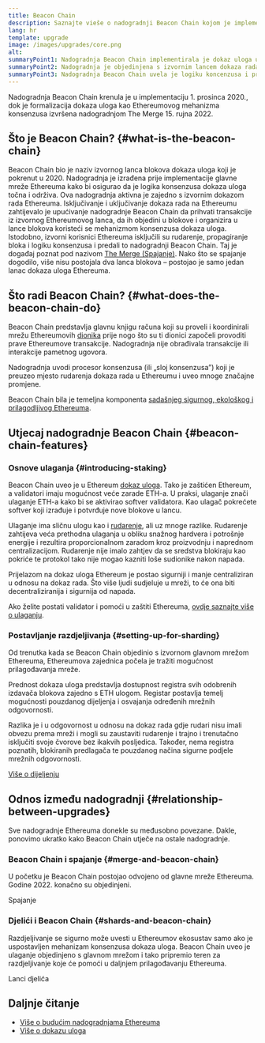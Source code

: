 ```yaml
---
title: Beacon Chain
description: Saznajte vieše o nadogradnji Beacon Chain kojom je implementiran dokaz uloga u Ethereumu.
lang: hr
template: upgrade
image: /images/upgrades/core.png
alt: 
summaryPoint1: Nadogradnja Beacon Chain implementirala je dokaz uloga u ekosustav Ethereuma.
summaryPoint2: Nadogradnja je objedinjena s izvornim lancem dokaza rada Ethereuma u rujnu 2022.
summaryPoint3: Nadogradnja Beacon Chain uvela je logiku koncenzusa i protokol blokiranja nagađanja koji sada pruža Ethereum.
---
```


<UpgradeStatus isShipped dateKey="page-upgrades:page-upgrades-beacon-date">
  Nadogradnja Beacon Chain krenula je u implementaciju 1. prosinca 2020., dok je formalizacija dokaza uloga kao Ethereumovog mehanizma konsenzusa izvršena nadogradnjom The Merge 15. rujna 2022.
</UpgradeStatus>

## Što je Beacon Chain? {#what-is-the-beacon-chain}

Beacon Chain bio je naziv izvornog lanca blokova dokaza uloga koji je pokrenut u 2020. Nadogradnja je izrađena prije implementacije glavne mreže Ethereuma kako bi osigurao da je logika konsenzusa dokaza uloga točna i održiva. Ova nadogradnja aktivna je zajedno s izvornim dokazom rada Ethereuma. Isključivanje i uključivanje dokaza rada na Ethereumu zahtijevalo je upućivanje nadogradnje Beacon Chain da prihvati transakcije iz izvornog Ethereumovog lanca, da ih objedini u blokove i organizira u lance blokova koristeći se mehanizmom konsenzusa dokaza uloga. Istodobno, izvorni korisnici Ethereuma isključili su rudarenje, propagiranje bloka i logiku konsenzusa i predali to nadogradnji Beacon Chain. Taj je događaj poznat pod nazivom [The Merge (Spajanje)](/roadmap/merge/). Nako što se spajanje dogodilo, više nisu postojala dva lanca blokova – postojao je samo jedan lanac dokaza uloga Ethereuma.

## Što radi Beacon Chain? {#what-does-the-beacon-chain-do}

Beacon Chain predstavlja glavnu knjigu računa koji su proveli i koordinirali mrežu Ethereumovih [dionika](/staking/) prije nogo što su ti dionici započeli provoditi prave Ethereumove transakcije. Nadogradnja nije obrađivala transakcije ili interakcije pametnog ugovora.

Nadogradnja uvodi procesor konsenzusa (ili „sloj konsenzusa”) koji je preuzeo mjesto rudarenja dokaza rada u Ethereumu i uveo mnoge značajne promjene.

Beacon Chain bila je temeljna komponenta [sadašnjeg sigurnog, ekološkog i prilagodljivog Ethereuma](/roadmap/vision/).

## Utjecaj nadogradnje Beacon Chain {#beacon-chain-features}

### Osnove ulaganja {#introducing-staking}

Beacon Chain uveo je u Ethereum [dokaz uloga](/developers/docs/consensus-mechanisms/pos/). Tako je zaštićen Ethereum, a validatori imaju mogućnost veće zarade ETH-a. U praksi, ulaganje znači ulaganje ETH-a kako bi se aktivirao softver validatora. Kao ulagač pokrećete softver koji izrađuje i potvrđuje nove blokove u lancu.

Ulaganje ima sličnu ulogu kao i [rudarenje](/developers/docs/consensus-mechanisms/pow/mining/), ali uz mnoge razlike. Rudarenje zahtijeva veća prethodna ulaganja u obliku snažnog hardvera i potrošnje energije i rezultira proporcionalnom zaradom kroz proizvodnju i naprednom centralizacijom. Rudarenje nije imalo zahtjev da se sredstva blokiraju kao pokriće te protokol tako nije mogao kazniti loše sudionike nakon napada.

Prijelazom na dokaz uloga Ethereum je postao sigurniji i manje centraliziran u odnosu na dokaz rada. Što više ljudi sudjeluje u mreži, to će ona biti decentraliziranija i sigurnija od napada.

<InfoBanner emoji=":money_bag:">
  Ako želite postati validator i pomoći u zaštiti Ethereuma, <a href="/staking/">ovdje saznajte više o ulaganju</a>.
</InfoBanner>

### Postavljanje razdjeljivanja {#setting-up-for-sharding}

Od trenutka kada se Beacon Chain objedinio s izvornom glavnom mrežom Ethereuma, Ethereumova zajednica počela je tražiti mogućnost prilagođavanja mreže.

Prednost dokaza uloga predstavlja dostupnost registra svih odobrenih izdavača blokova zajedno s ETH ulogom. Registar postavlja temelj mogućnosti pouzdanog dijeljenja i osvajanja određenih mrežnih odgovornosti.

Razlika je i u odgovornost u odnosu na dokaz rada gdje rudari nisu imali obvezu prema mreži i mogli su zaustaviti rudarenje i trajno i trenutačno isključiti svoje čvorove bez ikakvih posljedica. Također, nema registra poznatih, blokiranih predlagača te pouzdanog načina sigurne podjele mrežnih odgovornosti.

[Više o dijeljenju](/roadmap/danksharding/)

## Odnos između nadogradnji {#relationship-between-upgrades}

Sve nadogradnje Ethereuma donekle su međusobno povezane. Dakle, ponovimo ukratko kako Beacon Chain utječe na ostale nadogradnje.

### Beacon Chain i spajanje {#merge-and-beacon-chain}

U početku je Beacon Chain postojao odvojeno od glavne mreže Ethereuma. Godine 2022. konačno su objedinjeni.

<ButtonLink href="/roadmap/merge/">
  Spajanje
</ButtonLink>

### Djelići i Beacon Chain {#shards-and-beacon-chain}

Razdjeljivanje se sigurno može uvesti u Ethereumov ekosustav samo ako je uspostavljen mehanizam konsenzusa dokaza uloga. Beacon Chain uveo je ulaganje objedinjeno s glavnom mrežom i tako pripremio teren za razdjeljivanje koje će pomoći u daljnjem prilagođavanju Ethereuma.

<ButtonLink href="/roadmap/danksharding/">
  Lanci djelića
</ButtonLink>

## Daljnje čitanje

- [Više o budućim nadogradnjama Ethereuma](/roadmap/vision)
- [Više o dokazu uloga](/developers/docs/consensus-mechanisms/pos)

